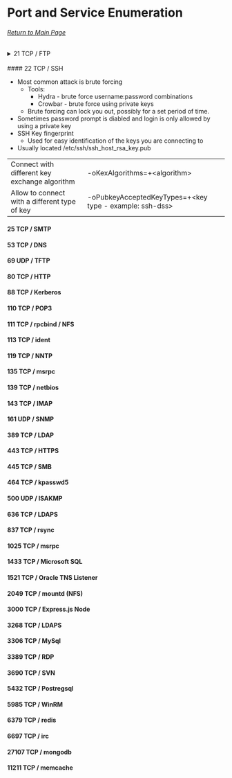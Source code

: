 # Port and Service Enumeration

###### [Return to Main Page](/index.md)

<details>
  <summary>21 TCP / FTP</summary>
  <br>
  
- ftp
  
  |||
    | ------------- | ------------- |
    | Connect to server  | ftp <ip address> |
    | Upload file | ftp> put \<file\>  |
    | Download file  | ftp> get \<file\>  |
    | Upload multiple files | ftp> mput *[.txt/.php/etc..] |
    | Download multiple files | ftp> mget *[.txt/.php/etc..] |
    | Turn off prompt while downloading files | ftp> prompt off |
    | Set mode to binary | ftp> binary |
  
- wget
  
  |||
    | ------------- | ------------- |
    | Recursively download FTP contents  | wget -r ftp://\<user\>@\<ip address\> --password=\<password\><br> wget -r ftp://\<user\>:\<password\>@\<ip address\> |
    | Mirror FTP | wget --mirror ftp://\<user\>:\<password\>@\<ip address\>  |
  
- Proftp
  - Can copy file to/from directories over FTP using write permissions
  
    |||
      | ------------- | ------------- |
      | Connect to FTP Server  | telnet \<ip address\> \<port\> |
      | Select file to copy | telnet> site cpfr \<file to copy\>  |
      | Select file to copy | telnet> site cpto \<directory to copy to\>  |
  
</details>
<br>
#### 22 TCP / SSH
  
  - Most common attack is brute forcing
    - Tools:
      - Hydra - brute force username:password combinations
      - Crowbar - brute force using private keys
     - Brute forcing can lock you out, possibly for a set period of time.
  - Sometimes password prompt is diabled and login is only allowed by using a private key
  - SSH Key fingerprint
    - Used for easy identification of the keys you are connecting to
  - Usually located /etc/ssh/ssh_host_rsa_key.pub

|||
  | ------------- | ------------- |
  | Connect with different key exchange algorithm | -oKexAlgorithms=+\<algorithm\> |
  |Allow to connect with a different type of key|-oPubkeyAcceptedKeyTypes=+\<key type - example: ssh-dss\>|

  
#### 25 TCP / SMTP
  
#### 53 TCP / DNS
  
#### 69 UDP / TFTP
  
#### 80 TCP / HTTP
  
#### 88 TCP / Kerberos
  
#### 110 TCP / POP3
  
#### 111 TCP / rpcbind / NFS
  
#### 113 TCP / ident
  
#### 119 TCP / NNTP
  
#### 135 TCP / msrpc
  
#### 139 TCP / netbios
#### 143 TCP / IMAP
#### 161 UDP / SNMP
#### 389 TCP / LDAP
#### 443 TCP / HTTPS
#### 445 TCP / SMB
#### 464 TCP / kpasswd5
#### 500 UDP / ISAKMP
#### 636 TCP / LDAPS
#### 837 TCP / rsync
#### 1025 TCP / msrpc
#### 1433 TCP / Microsoft SQL
#### 1521 TCP / Oracle TNS Listener
#### 2049 TCP / mountd (NFS)
#### 3000 TCP / Express.js Node
#### 3268 TCP / LDAPS
#### 3306 TCP / MySql
#### 3389 TCP / RDP
#### 3690 TCP / SVN
#### 5432 TCP / Postregsql
#### 5985 TCP / WinRM
#### 6379 TCP / redis
#### 6697 TCP / irc
#### 27107 TCP / mongodb
#### 11211 TCP / memcache
